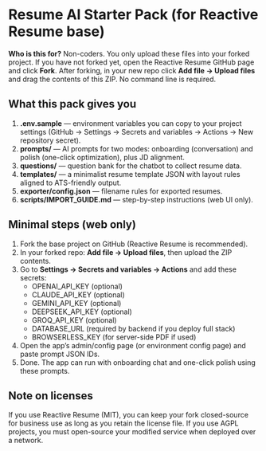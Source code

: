 # Resume AI Starter Pack (for Reactive Resume base)

**Who is this for?** Non-coders. You only upload these files into your forked project.
If you have not forked yet, open the Reactive Resume GitHub page and click **Fork**.
After forking, in your new repo click **Add file → Upload files** and drag the contents of this ZIP.
No command line is required.

## What this pack gives you
1. **.env.sample** — environment variables you can copy to your project settings (GitHub → Settings → Secrets and variables → Actions → New repository secret).
2. **prompts/** — AI prompts for two modes: onboarding (conversation) and polish (one-click optimization), plus JD alignment.
3. **questions/** — question bank for the chatbot to collect resume data.
4. **templates/** — a minimalist resume template JSON with layout rules aligned to ATS-friendly output.
5. **exporter/config.json** — filename rules for exported resumes.
6. **scripts/IMPORT_GUIDE.md** — step-by-step instructions (web UI only).

## Minimal steps (web only)
1) Fork the base project on GitHub (Reactive Resume is recommended).
2) In your forked repo: **Add file → Upload files**, then upload the ZIP contents.
3) Go to **Settings → Secrets and variables → Actions** and add these secrets:
   - OPENAI_API_KEY (optional)
   - CLAUDE_API_KEY (optional)
   - GEMINI_API_KEY (optional)
   - DEEPSEEK_API_KEY (optional)
   - GROQ_API_KEY (optional)
   - DATABASE_URL (required by backend if you deploy full stack)
   - BROWSERLESS_KEY (for server-side PDF if used)
4) Open the app’s admin/config page (or environment config page) and paste prompt JSON IDs.
5) Done. The app can run with onboarding chat and one-click polish using these prompts.

## Note on licenses
If you use Reactive Resume (MIT), you can keep your fork closed-source for business use as long as you retain the license file.
If you use AGPL projects, you must open-source your modified service when deployed over a network.
